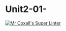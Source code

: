 # Unit2-01-
[![Mr Coxall's Super Linter](https://github.com/ICS3U-C-Programming-Christopher-El-Murr/Unit2-01/workflows/Mr%20Coxall's%20Super%20Linter/badge.svg)](https://github.com/ICS3U-C-Programming-Christopher-El-Murr/Unit2-01/actions/)
